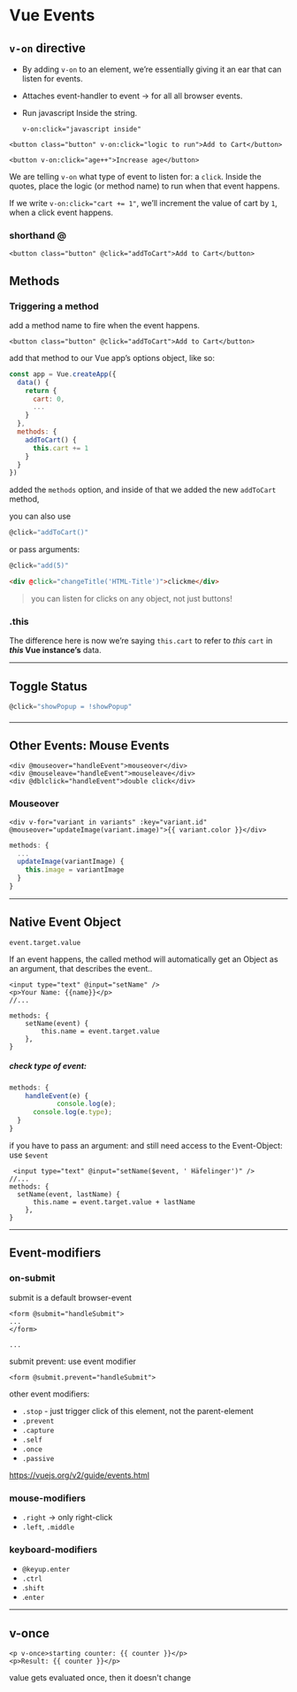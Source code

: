 # Vue Events

## `v-on` directive 

- By adding `v-on` to an element, we’re essentially giving it an ear that can listen for events. 

- Attaches event-handler to event -> for all all browser events. 

- Run javascript Inside the string.

  ```
  v-on:click="javascript inside"
  ```

  

```vue
<button class="button" v-on:click="logic to run">Add to Cart</button>
```

```vue
<button v-on:click="age++">Increase age</button>
```



We are telling `v-on` what type of event to listen for: a `click`. Inside the quotes,  place the logic (or method name)  to run when that event happens.

If we write `v-on:click="cart += 1"`, we’ll increment the value of cart by `1`, when a click event happens. 

### shorthand @

```vue
<button class="button" @click="addToCart">Add to Cart</button>
```

## Methods

### Triggering a method

add a method name to fire when the event happens.

```vue
<button class="button" @click="addToCart">Add to Cart</button>
```

add that method to our Vue app’s options object, like so:

```js
const app = Vue.createApp({
  data() {
    return {
      cart: 0,
      ...
    }
  },
  methods: {
    addToCart() {
      this.cart += 1
    }
  }
})
```

added the `methods` option, and inside of that we added the new `addToCart` method,

you can also use

```js
@click="addToCart()"
```

or pass arguments:

```js
@click="add(5)"
```

```html
<div @click="changeTitle('HTML-Title')">clickme</div>
```

> you can listen for clicks on any object, not just buttons!

### .this

The difference here is now we’re saying `this.cart` to refer to *this* `cart` in ***this* Vue instance’s** data.

------

## Toggle Status

```js
@click="showPopup = !showPopup"
```

#### 

------

## Other Events: Mouse Events

```vue
<div @mouseover="handleEvent">mouseover</div>
<div @mouseleave="handleEvent">mouseleave</div>
<div @dblclick="handleEvent">double click</div>
```



### Mouseover

```vue
<div v-for="variant in variants" :key="variant.id" @mouseover="updateImage(variant.image)">{{ variant.color }}</div>
```

```js
methods: {
  ...
  updateImage(variantImage) {
    this.image = variantImage
  }
}
```







------

## Native Event Object

`event.target.value`

If an event happens, the called method will automatically get an Object as an argument, that describes the event..

```vue
<input type="text" @input="setName" />
<p>Your Name: {{name}}</p>
//...

methods: {
	setName(event) {
		this.name = event.target.value
	},
}

```

##### check type of event:

```js
methods: {	
	handleEvent(e) {
			console.log(e);
      console.log(e.type);
  }  
}
```

if you have to pass an argument: and still need access to the Event-Object: use `$event`

```vue
 <input type="text" @input="setName($event, ' Häfelinger')" />
//...
methods: { 
  setName(event, lastName) {
      this.name = event.target.value + lastName
    },
}
```

------

## Event-modifiers

### on-submit

submit is a default browser-event

```vue
<form @submit="handleSubmit">
...
</form>

...

```

submit prevent: use event modifier

```vue
<form @submit.prevent="handleSubmit">
```

other event modifiers:

- `.stop` - just trigger click of this element, not the parent-element
- `.prevent`
- `.capture`
- `.self`
- `.once`
- `.passive`

https://vuejs.org/v2/guide/events.html

### mouse-modifiers

- `.right` -> only right-click
- `.left`, `.middle`

### keyboard-modifiers

- `@keyup.enter`
- `.ctrl`
- .`shift`
- .`enter`

------

## v-once

```vue
<p v-once>starting counter: {{ counter }}</p>
<p>Result: {{ counter }}</p>
```

value gets evaluated once, then it doesn't change

